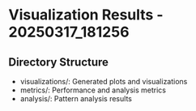 # Visualization Results - 20250317_181256

## Directory Structure
- visualizations/: Generated plots and visualizations
- metrics/: Performance and analysis metrics
- analysis/: Pattern analysis results
